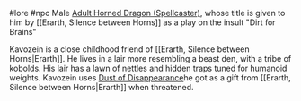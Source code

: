  #lore #npc
Male [Adult Horned Dragon (Spellcaster)](https://2e.aonprd.com/Monsters.aspx?ID=2948), whose title is given to him by [[Erarth, Silence between Horns]] as a play on the insult "Dirt for Brains"

Kavozein is a close childhood friend of [[Erarth, Silence between Horns|Erarth]]. He lives in a lair more resembling a beast den, with a tribe of kobolds. His lair has a lawn of nettles and hidden traps tuned for humanoid weights. Kavozein uses [Dust of Disappearance](https://2e.aonprd.com/Equipment.aspx?ID=242)he got as a gift from [[Erarth, Silence between Horns|Erarth]] when threatened.